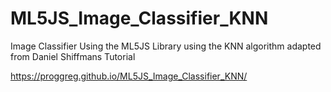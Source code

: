 # ML5JS_Image_Classifier_KNN
Image Classifier Using the ML5JS Library using the KNN algorithm adapted from Daniel Shiffmans Tutorial

https://proggreg.github.io/ML5JS_Image_Classifier_KNN/

